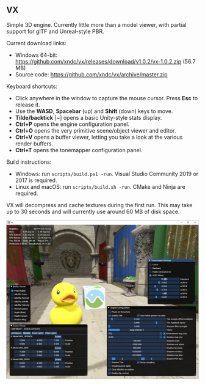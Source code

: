 ## VX

Simple 3D engine. Currently little more than a model viewer, with partial support for glTF and Unreal-style PBR.

Current download links:

* Windows 64-bit: https://github.com/xndc/vx/releases/download/v1.0.2/vx-1.0.2.zip (56.7 MB)
* Source code: https://github.com/xndc/vx/archive/master.zip

Keyboard shortcuts:

* Click anywhere in the window to capture the mouse cursor. Press **Esc** to release it.
* Use the **WASD**, **Spacebar** (up) and **Shift** (down) keys to move.
* **Tilde/backtick** [~] opens a basic Unity-style stats display.
* **Ctrl+P** opens the engine configuration panel.
* **Ctrl+O** opens the very primitive scene/object viewer and editor.
* **Ctrl+V** opens a buffer viewer, letting you take a look at the various render buffers.
* **Ctrl+T** opens the tonemapper configuration panel.

Build instructions:

* Windows: run `scripts/build.ps1 -run`. Visual Studio Community 2019 or 2017 is required.
* Linux and macOS: run `scripts/build.sh -run`. CMake and Ninja are required.

VX will decompress and cache textures during the first run. This may take up to 30 seconds and will currently use around 60 MB of disk space.

![VX Screenshot](Screenshot.jpg "VX Screenshot")
